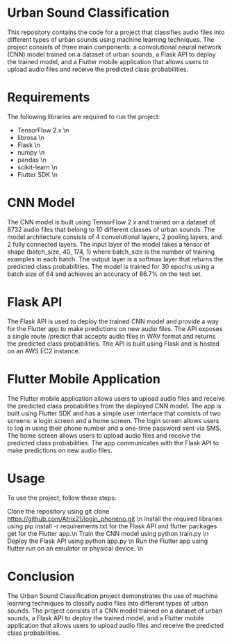 # Urban Sound Classification

This repository contains the code for a project that classifies audio files into different types of urban sounds using machine learning techniques. The project consists of three main components: a convolutional neural network (CNN) model trained on a dataset of urban sounds, a Flask API to deploy the trained model, and a Flutter mobile application that allows users to upload audio files and receive the predicted class probabilities.

# Requirements

The following libraries are required to run the project:
- TensorFlow 2.x \n
- librosa \n
- Flask \n
- numpy \n
- pandas \n
- scikit-learn \n
- Flutter SDK \n
  
# CNN Model

The CNN model is built using TensorFlow 2.x and trained on a dataset of 8732 audio files that belong to 10 different classes of urban sounds. The model architecture consists of 4 convolutional layers, 2 pooling layers, and 2 fully connected layers. The input layer of the model takes a tensor of shape (batch_size, 40, 174, 1) where batch_size is the number of training examples in each batch. The output layer is a softmax layer that returns the predicted class probabilities. The model is trained for 30 epochs using a batch size of 64 and achieves an accuracy of 86.7% on the test set.

# Flask API

The Flask API is used to deploy the trained CNN model and provide a way for the Flutter app to make predictions on new audio files. The API exposes a single route /predict that accepts audio files in WAV format and returns the predicted class probabilities. The API is built using Flask and is hosted on an AWS EC2 instance.

# Flutter Mobile Application

The Flutter mobile application allows users to upload audio files and receive the predicted class probabilities from the deployed CNN model. The app is built using Flutter SDK and has a simple user interface that consists of two screens: a login screen and a home screen. The login screen allows users to log in using their phone number and a one-time password sent via SMS. The home screen allows users to upload audio files and receive the predicted class probabilities. The app communicates with the Flask API to make predictions on new audio files.

# Usage

To use the project, follow these steps:

Clone the repository using git clone https://github.com/Atrix21/login_phoneno.git \n
Install the required libraries using pip install -r requirements.txt for the Flask API and flutter packages get for the Flutter app.\n
Train the CNN model using python train.py \n
Deploy the Flask API using python app.py \n
Run the Flutter app using flutter run on an emulator or physical device. \n
# Conclusion

The Urban Sound Classification project demonstrates the use of machine learning techniques to classify audio files into different types of urban sounds. The project consists of a CNN model trained on a dataset of urban sounds, a Flask API to deploy the trained model, and a Flutter mobile application that allows users to upload audio files and receive the predicted class probabilities.
